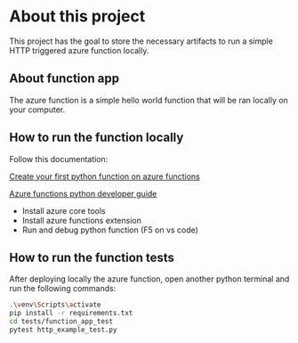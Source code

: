 # About this project

This project has the goal to store the necessary artifacts to run a simple HTTP triggered azure function locally.

## About function app

The azure function is a simple hello world function that will be ran locally on your computer.

## How to run the function locally

Follow this documentation:

[Create your first python function on azure functions](https://learn.microsoft.com/en-us/azure/azure-functions/create-first-function-vs-code-python?pivots=python-mode-decorators)

[Azure functions python developer guide](https://learn.microsoft.com/en-us/azure/azure-functions/functions-reference-python?tabs=asgi%2Capplication-level&pivots=python-mode-decorators)

* Install azure core tools
* Install azure functions extension
* Run and debug python function (F5 on vs code)

## How to run the function tests

After deploying locally the azure function, open another python terminal and run the following commands:

````bash
.\venv\Scripts\activate
pip install -r requirements.txt
cd tests/function_app_test
pytest http_example_test.py
````

